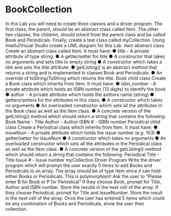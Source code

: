 # BookCollection

In this Lab you will need to create three classes and a driver program. The first class, the
parent, should be an abstract class called Item. The other two classes, the children, should
inherit from the parent class and be called Book and Periodicals. Finally, create a test class
called myCollection.
Using IntelliJ/Visual Studio create a UML diagram for this Lab.
Item abstract class
Create an abstract class called Item. It must have:
● title - A private attribute of type string.
● A getter/setter for title
● A constructor that takes no arguments and sets title to empty string
● A constructor which takes a title and sets the title attribute.
● getListing() is an abstract method that returns a string and is implemented in classes Book
and Periodicals.
● An override of toString/ToString which returns the title.
Book child class
Create a Book class which inherits from Item. It must have:
● isbn_number - A private attribute which holds an ISBN number (13 digits) to identify
the book
● author - A private attribute which holds the authors name (string)
● getters/setters for the attributes in this class.
● A constructor which takes no arguments
● An overloaded constructor which sets all the attributes in the Book class as well as the
Item class.
● A concrete version of the getListing() method which should return a string that contains
the following:
Book Name - Title
Author - Author
ISBN # - ISBN number
Periodical child class
Create a Periodical class which inherits from Item. It must have:
● issueNum - A private attribute which holds the issue number (e.g. 103)
● getter/setter for issueNum
● A constructor which takes no arguments
● An overloaded constructor which sets all the attributes in the Periodical class as well as
the Item class.
● A concrete version of the getListing() method which should return a string that contains
the following:
Periodical Title - Title
Issue # - Issue number
myCollection Driver Program
Write the driver program which will prompt the user exactly 5 times to add Books and
Periodicals to an array.
The array should be of type Item since it can hold either Books or Periodicals. This is
polymorphism!
Ask the user to “Please enter B for Book or P for Periodical”
If they choose Book, prompt for Title, Author and ISBN number. Store the results in the
next cell of the array.
If they choose Periodical, prompt for Title and IssueNumber. Store the result in the next
cell of the array.
Once the user has entered 5 items which could be any combination of Books and
Periodicals, show the user their collection.

